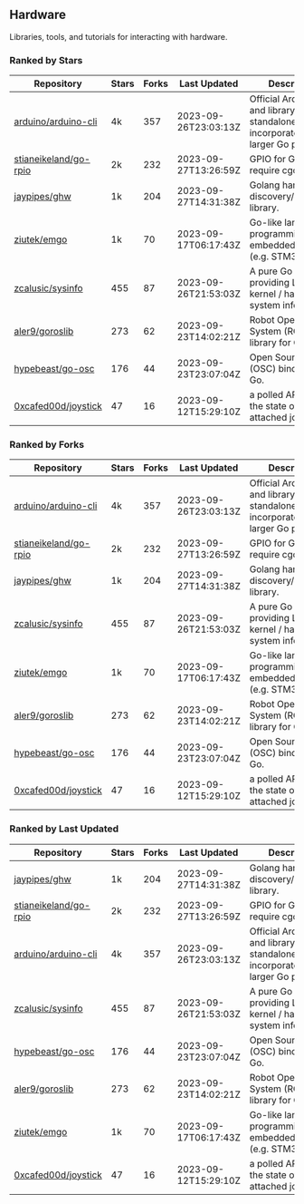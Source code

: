 ## Hardware

Libraries, tools, and tutorials for interacting with hardware.

### Ranked by Stars

| Repository | Stars | Forks | Last Updated | Description | 
|------------|-------|-------|--------------|-------------|
| [arduino/arduino-cli](https://github.com/arduino/arduino-cli) | 4k | 357 | 2023-09-26T23:03:13Z |  Official Arduino CLI and library. Can run standalone, or be incorporated into larger Go projects. |
| [stianeikeland/go-rpio](https://github.com/stianeikeland/go-rpio) | 2k | 232 | 2023-09-27T13:26:59Z |  GPIO for Go, doesn't require cgo. |
| [jaypipes/ghw](https://github.com/jaypipes/ghw) | 1k | 204 | 2023-09-27T14:31:38Z |  Golang hardware discovery/inspection library. |
| [ziutek/emgo](https://github.com/ziutek/emgo) | 1k | 70 | 2023-09-17T06:17:43Z |  Go-like language for programming embedded systems (e.g. STM32 MCU). |
| [zcalusic/sysinfo](https://github.com/zcalusic/sysinfo) | 455 | 87 | 2023-09-26T21:53:03Z |  A pure Go library providing Linux OS / kernel / hardware system information. |
| [aler9/goroslib](https://github.com/aler9/goroslib) | 273 | 62 | 2023-09-23T14:02:21Z |  Robot Operating System (ROS) library for Go. |
| [hypebeast/go-osc](https://github.com/hypebeast/go-osc) | 176 | 44 | 2023-09-23T23:07:04Z |  Open Sound Control (OSC) bindings for Go. |
| [0xcafed00d/joystick](https://github.com/0xcafed00d/joystick) | 47 | 16 | 2023-09-12T15:29:10Z |  a polled API to read the state of an attached joystick. |

### Ranked by Forks

| Repository | Stars | Forks | Last Updated | Description | 
|------------|-------|-------|--------------|-------------|
| [arduino/arduino-cli](https://github.com/arduino/arduino-cli) | 4k | 357 | 2023-09-26T23:03:13Z |  Official Arduino CLI and library. Can run standalone, or be incorporated into larger Go projects. |
| [stianeikeland/go-rpio](https://github.com/stianeikeland/go-rpio) | 2k | 232 | 2023-09-27T13:26:59Z |  GPIO for Go, doesn't require cgo. |
| [jaypipes/ghw](https://github.com/jaypipes/ghw) | 1k | 204 | 2023-09-27T14:31:38Z |  Golang hardware discovery/inspection library. |
| [zcalusic/sysinfo](https://github.com/zcalusic/sysinfo) | 455 | 87 | 2023-09-26T21:53:03Z |  A pure Go library providing Linux OS / kernel / hardware system information. |
| [ziutek/emgo](https://github.com/ziutek/emgo) | 1k | 70 | 2023-09-17T06:17:43Z |  Go-like language for programming embedded systems (e.g. STM32 MCU). |
| [aler9/goroslib](https://github.com/aler9/goroslib) | 273 | 62 | 2023-09-23T14:02:21Z |  Robot Operating System (ROS) library for Go. |
| [hypebeast/go-osc](https://github.com/hypebeast/go-osc) | 176 | 44 | 2023-09-23T23:07:04Z |  Open Sound Control (OSC) bindings for Go. |
| [0xcafed00d/joystick](https://github.com/0xcafed00d/joystick) | 47 | 16 | 2023-09-12T15:29:10Z |  a polled API to read the state of an attached joystick. |

### Ranked by Last Updated

| Repository | Stars | Forks | Last Updated | Description | 
|------------|-------|-------|--------------|-------------|
| [jaypipes/ghw](https://github.com/jaypipes/ghw) | 1k | 204 | 2023-09-27T14:31:38Z |  Golang hardware discovery/inspection library. |
| [stianeikeland/go-rpio](https://github.com/stianeikeland/go-rpio) | 2k | 232 | 2023-09-27T13:26:59Z |  GPIO for Go, doesn't require cgo. |
| [arduino/arduino-cli](https://github.com/arduino/arduino-cli) | 4k | 357 | 2023-09-26T23:03:13Z |  Official Arduino CLI and library. Can run standalone, or be incorporated into larger Go projects. |
| [zcalusic/sysinfo](https://github.com/zcalusic/sysinfo) | 455 | 87 | 2023-09-26T21:53:03Z |  A pure Go library providing Linux OS / kernel / hardware system information. |
| [hypebeast/go-osc](https://github.com/hypebeast/go-osc) | 176 | 44 | 2023-09-23T23:07:04Z |  Open Sound Control (OSC) bindings for Go. |
| [aler9/goroslib](https://github.com/aler9/goroslib) | 273 | 62 | 2023-09-23T14:02:21Z |  Robot Operating System (ROS) library for Go. |
| [ziutek/emgo](https://github.com/ziutek/emgo) | 1k | 70 | 2023-09-17T06:17:43Z |  Go-like language for programming embedded systems (e.g. STM32 MCU). |
| [0xcafed00d/joystick](https://github.com/0xcafed00d/joystick) | 47 | 16 | 2023-09-12T15:29:10Z |  a polled API to read the state of an attached joystick. |

